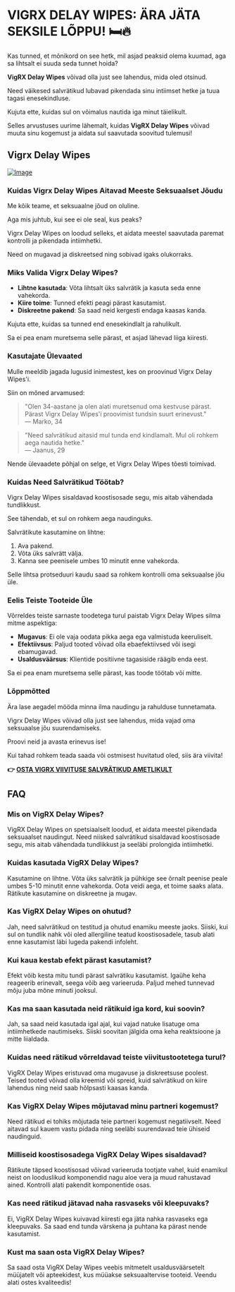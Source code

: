 # VIGRX DELAY WIPES: ÄRA JÄTA SEKSILE LÕPPU! 🛏️🔥

Kas tunned, et mõnikord on see hetk, mil asjad peaksid olema kuumad, aga sa lihtsalt ei suuda seda tunnet hoida? 

**VigRX Delay Wipes** võivad olla just see lahendus, mida oled otsinud. 

Need väikesed salvrätikud lubavad pikendada sinu intiimset hetke ja tuua tagasi enesekindluse. 

Kujuta ette, kuidas sul on võimalus nautida iga minut täielikult. 

Selles arvustuses uurime lähemalt, kuidas **VigRX Delay Wipes** võivad muuta sinu kogemust ja aidata sul saavutada soovitud tulemusi!

## Vigrx Delay Wipes

[![Image](https://www2.sellhealth.com/136/vigrx_delay_wipes_300x250-v4.png)](https://gchaffi.com/KdOb8okT)

### Kuidas Vigrx Delay Wipes Aitavad Meeste Seksuaalset Jõudu

Me kõik teame, et seksuaalne jõud on oluline. 

Aga mis juhtub, kui see ei ole seal, kus peaks?

Vigrx Delay Wipes on loodud selleks, et aidata meestel saavutada paremat kontrolli ja pikendada intiimhetki.

Need on mugavad ja diskreetsed ning sobivad igaks olukorraks.

### Miks Valida Vigrx Delay Wipes?

- **Lihtne kasutada**: Võta lihtsalt üks salvrätik ja kasuta seda enne vahekorda.
- **Kiire toime**: Tunned efekti peagi pärast kasutamist.
- **Diskreetne pakend**: Sa saad neid kergesti endaga kaasas kanda.

Kujuta ette, kuidas sa tunned end enesekindlalt ja rahulikult. 

Sa ei pea enam muretsema selle pärast, et asjad lähevad liiga kiiresti.

### Kasutajate Ülevaated

Mulle meeldib jagada lugusid inimestest, kes on proovinud Vigrx Delay Wipes'i. 

Siin on mõned arvamused:

> "Olen 34-aastane ja olen alati muretsenud oma kestvuse pärast. 
> Pärast Vigrx Delay Wipes'i proovimist tundsin suurt erinevust."  
> — Marko, 34

> "Need salvrätikud aitasid mul tunda end kindlamalt. 
> Mul oli rohkem aega nautida hetke."  
> — Jaanus, 29

Nende ülevaadete põhjal on selge, et Vigrx Delay Wipes tõesti toimivad.

### Kuidas Need Salvrätikud Töötab?

Vigrx Delay Wipes sisaldavad koostisosade segu, mis aitab vähendada tundlikkust. 

See tähendab, et sul on rohkem aega naudinguks.

Salvrätikute kasutamine on lihtne:

1. Ava pakend.
2. Võta üks salvrätt välja.
3. Kanna see peenisele umbes 10 minutit enne vahekorda.

Selle lihtsa protseduuri kaudu saad sa rohkem kontrolli oma seksuaalse jõu üle.

### Eelis Teiste Tooteide Üle

Võrreldes teiste sarnaste toodetega turul paistab Vigrx Delay Wipes silma mitme aspektiga:

- **Mugavus**: Ei ole vaja oodata pikka aega ega valmistuda keeruliselt.
- **Efektiivsus**: Paljud tooted võivad olla ebaefektiivsed või isegi ebamugavad.
- **Usaldusväärsus**: Klientide positiivne tagasiside räägib enda eest.

Sa ei pea enam muretsema selle pärast, kas toode töötab või mitte.

### Lõppmõtted

Ära lase aegadel mööda minna ilma naudingu ja rahulduse tunnetamata. 

Vigrx Delay Wipes võivad olla just see lahendus, mida vajad oma seksuaalse jõu suurendamiseks.

Proovi neid ja avasta erinevus ise!

Kui tahad rohkem teada saada või ostmisest huvitatud oled, siis ära viivita!



**👉 [OSTA VIGRX VIIVITUSE SALVRÄTIKUD AMETLIKULT](https://gchaffi.com/KdOb8okT)**

## FAQ

### Mis on VigRX Delay Wipes?

VigRX Delay Wipes on spetsiaalselt loodud, et aidata meestel pikendada seksuaalset naudingut. Need niisked salvrätikud sisaldavad koostisosade segu, mis aitab vähendada tundlikkust ja seeläbi prolongida intiimhetki.

### Kuidas kasutada VigRX Delay Wipes?

Kasutamine on lihtne. Võta üks salvrätik ja pühkige see õrnalt peenise peale umbes 5-10 minutit enne vahekorda. Oota veidi aega, et toime saaks alata. Rätikute kasutamine on diskreetne ja mugav.

### Kas VigRX Delay Wipes on ohutud?

Jah, need salvrätikud on testitud ja ohutud enamiku meeste jaoks. Siiski, kui sul on tundlik nahk või oled allergiline teatud koostisosadele, tasub alati enne kasutamist läbi lugeda pakendi infoleht.

### Kui kaua kestab efekt pärast kasutamist?

Efekt võib kesta mitu tundi pärast salvrätiku kasutamist. Igaühe keha reageerib erinevalt, seega võib aeg varieeruda. Paljud mehed tunnevad mõju juba mõne minuti jooksul.

### Kas ma saan kasutada neid rätikuid iga kord, kui soovin?

Jah, sa saad neid kasutada igal ajal, kui vajad natuke lisatuge oma intiimhetkede nautimiseks. Siiski soovitan jälgida oma keha reaktsioone ja mitte liialdada.

### Kuidas need rätikud võrreldavad teiste viivitustootetega turul?

VigRX Delay Wipes eristuvad oma mugavuse ja diskreetsuse poolest. Teised tooted võivad olla kreemid või spreid, kuid salvrätikud on kiire lahendus ning neid saab hõlpsasti kaasas kanda.

### Kas VigRX Delay Wipes mõjutavad minu partneri kogemust?

Need rätikud ei tohiks mõjutada teie partneri kogemust negatiivselt. Need aitavad sul kauem vastu pidada ning seeläbi suurendavad teie ühiseid naudinguid.

### Milliseid koostisosadega VigRX Delay Wipes sisaldavad?

Rätikute täpsed koostisosad võivad varieeruda tootjate vahel, kuid enamikul neist on looduslikud komponendid nagu aloe vera ja muud rahustavad ained. Kontrolli alati pakendit komponentide osas.

### Kas need rätikud jätavad naha rasvaseks või kleepuvaks?

Ei, VigRX Delay Wipes kuivavad kiiresti ega jäta nahka rasvaseks ega kleepuvaks. Sa saad end tunda värskena ja puhtana ka pärast nende kasutamist.

### Kust ma saan osta VigRX Delay Wipes?

Sa saad osta VigRX Delay Wipes veebis mitmetelt usaldusväärsetelt müüjatelt või apteekidest, kus müüakse seksuaaltervise tooteid. Veendu alati ostes kvaliteedis!